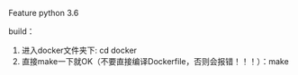 
Feature
	python 3.6
	
build：
1. 进入docker文件夹下: cd docker
2. 直接make一下就OK（不要直接编译Dockerfile，否则会报错！！！）：make

